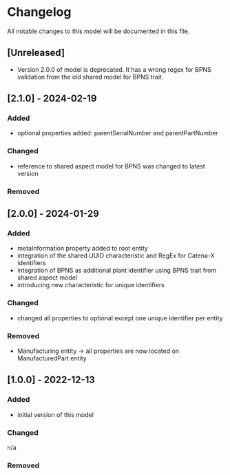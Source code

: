 # Changelog
All notable changes to this model will be documented in this file.

## [Unreleased]
- Version 2.0.0 of model is deprecated. It has a wrong regex for BPNS validation from the old shared model for BPNS trait.

## [2.1.0] - 2024-02-19
### Added
- optional properties added: parentSerialNumber and parentPartNumber

### Changed
- reference to shared aspect model for BPNS was changed to latest version

### Removed

## [2.0.0] - 2024-01-29
### Added
- metaInformation property added to root entity
- integration of the shared UUID characteristic and RegEx for Catena-X identifiers
- integration of BPNS as additional plant identifier using BPNS trait from shared aspect model
- introducing new characteristic for unique identifiers

### Changed
- changed all properties to optional except one unique identifier per entity

### Removed
- Manufacturing entity -> all properties are now located on ManufacturedPart entity

## [1.0.0] - 2022-12-13
### Added
- initial version of this model

### Changed
n/a

### Removed

